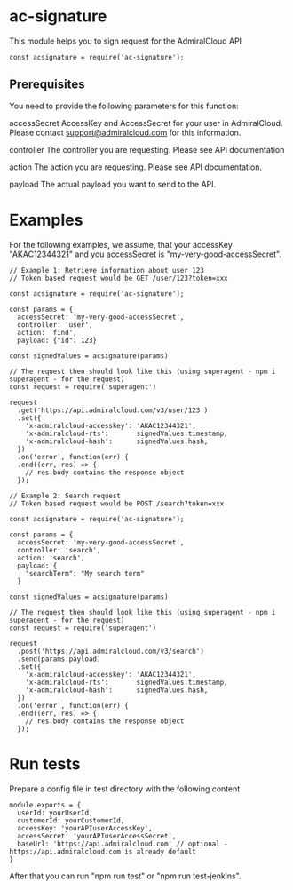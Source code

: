 # ac-signature

This module helps you to sign request for the AdmiralCloud API

```
const acsignature = require('ac-signature');
```

## Prerequisites
You need to provide the following parameters for this function:

accessSecret
AccessKey and AccessSecret for your user in AdmiralCloud. Please contact support@admiralcloud.com for this information.

controller
The controller you are requesting. Please see API documentation

action
The action you are requesting. Please see API documentation.

payload
The actual payload you want to send to the API.

# Examples
For the following examples, we assume, that your accessKey "AKAC12344321" and you accessSecret is "my-very-good-accessSecret".


```
// Example 1: Retrieve information about user 123
// Token based request would be GET /user/123?token=xxx

const acsignature = require('ac-signature');

const params = {
  accessSecret: 'my-very-good-accessSecret',
  controller: 'user',
  action: 'find',
  payload: {"id": 123}

const signedValues = acsignature(params)

// The request then should look like this (using superagent - npm i superagent - for the request)
const request = require('superagent')

request
  .get('https://api.admiralcloud.com/v3/user/123')
  .set({
    'x-admiralcloud-accesskey': 'AKAC12344321',
    'x-admiralcloud-rts':       signedValues.timestamp,
    'x-admiralcloud-hash':      signedValues.hash,
  })
  .on('error', function(err) {
  .end((err, res) => {
    // res.body contains the response object
  });

```

```
// Example 2: Search request
// Token based request would be POST /search?token=xxx

const acsignature = require('ac-signature');

const params = {
  accessSecret: 'my-very-good-accessSecret',
  controller: 'search',
  action: 'search',
  payload: {
    "searchTerm": "My search term"
  }

const signedValues = acsignature(params)

// The request then should look like this (using superagent - npm i superagent - for the request)
const request = require('superagent')

request
  .post('https://api.admiralcloud.com/v3/search')
  .send(params.payload)
  .set({
    'x-admiralcloud-accesskey': 'AKAC12344321',
    'x-admiralcloud-rts':       signedValues.timestamp,
    'x-admiralcloud-hash':      signedValues.hash,
  })
  .on('error', function(err) {
  .end((err, res) => {
    // res.body contains the response object
  });

```


# Run tests
Prepare a config file in test directory with the following content
```
module.exports = {
  userId: yourUserId,
  customerId: yourCustomerId,
  accessKey: 'yourAPIuserAccessKey',
  accessSecret: 'yourAPIuserAccessSecret',
  baseUrl: 'https://api.admiralcloud.com' // optional - https://api.admiralcloud.com is already default
}

```

After that you can run "npm run test" or "npm run test-jenkins".
